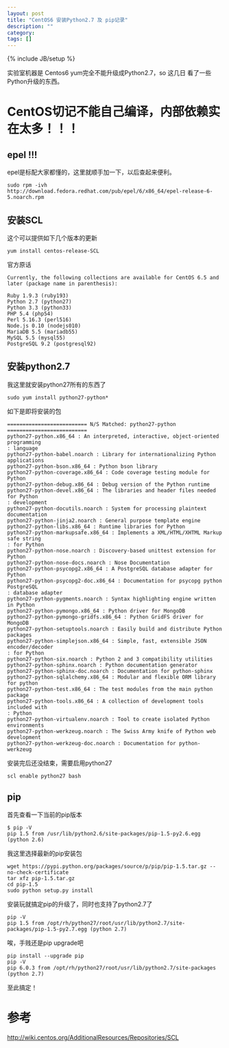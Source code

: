```yaml
---
layout: post
title: "CentOS6 安装Python2.7 及 pip记录"
description: ""
category:
tags: []
---
```

{% include JB/setup %}

实验室机器是 Centos6 yum完全不能升级成Python2.7，so 这几日
看了一些Python升级的东西。

# CentOS切记不能自己编译，内部依赖实在太多！！！

## epel !!!

epel是标配大家都懂的，这里就顺手加一下，以后查起来便利。

    sudo rpm -ivh http://download.fedora.redhat.com/pub/epel/6/x86_64/epel-release-6-5.noarch.rpm

## 安装SCL
这个可以提供如下几个版本的更新

    yum install centos-release-SCL

官方原话

`Currently, the following collections are available for CentOS 6.5 and later (package name in parenthesis):`


    Ruby 1.9.3 (ruby193)
    Python 2.7 (python27)
    Python 3.3 (python33)
    PHP 5.4 (php54)
    Perl 5.16.3 (perl516)
    Node.js 0.10 (nodejs010)
    MariaDB 5.5 (mariadb55)
    MySQL 5.5 (mysql55)
    PostgreSQL 9.2 (postgresql92)

## 安装python2.7
我这里就安装python27所有的东西了

    sudo yum install python27-python*

如下是即将安装的包

    ========================== N/S Matched: python27-python ==========================
    python27-python.x86_64 : An interpreted, interactive, object-oriented programming
    : language
    python27-python-babel.noarch : Library for internationalizing Python applications
    python27-python-bson.x86_64 : Python bson library
    python27-python-coverage.x86_64 : Code coverage testing module for Python
    python27-python-debug.x86_64 : Debug version of the Python runtime
    python27-python-devel.x86_64 : The libraries and header files needed for Python
    : development
    python27-python-docutils.noarch : System for processing plaintext documentation
    python27-python-jinja2.noarch : General purpose template engine
    python27-python-libs.x86_64 : Runtime libraries for Python
    python27-python-markupsafe.x86_64 : Implements a XML/HTML/XHTML Markup safe string
    : for Python
    python27-python-nose.noarch : Discovery-based unittest extension for Python
    python27-python-nose-docs.noarch : Nose Documentation
    python27-python-psycopg2.x86_64 : A PostgreSQL database adapter for Python
    python27-python-psycopg2-doc.x86_64 : Documentation for psycopg python PostgreSQL
    : database adapter
    python27-python-pygments.noarch : Syntax highlighting engine written in Python
    python27-python-pymongo.x86_64 : Python driver for MongoDB
    python27-python-pymongo-gridfs.x86_64 : Python GridFS driver for MongoDB
    python27-python-setuptools.noarch : Easily build and distribute Python packages
    python27-python-simplejson.x86_64 : Simple, fast, extensible JSON encoder/decoder
    : for Python
    python27-python-six.noarch : Python 2 and 3 compatibility utilities
    python27-python-sphinx.noarch : Python documentation generator
    python27-python-sphinx-doc.noarch : Documentation for python-sphinx
    python27-python-sqlalchemy.x86_64 : Modular and flexible ORM library for python
    python27-python-test.x86_64 : The test modules from the main python package
    python27-python-tools.x86_64 : A collection of development tools included with
    : Python
    python27-python-virtualenv.noarch : Tool to create isolated Python environments
    python27-python-werkzeug.noarch : The Swiss Army knife of Python web development
    python27-python-werkzeug-doc.noarch : Documentation for python-werkzeug

安装完后还没结束，需要启用python27

    scl enable python27 bash

## pip
首先查看一下当前的pip版本

    $ pip -V
    pip 1.5 from /usr/lib/python2.6/site-packages/pip-1.5-py2.6.egg (python 2.6)

我这里选择最新的pip安装包

    wget https://pypi.python.org/packages/source/p/pip/pip-1.5.tar.gz --no-check-certificate
    tar xfz pip-1.5.tar.gz
    cd pip-1.5
    sudo python setup.py install

安装玩就搞定pip的升级了，同时也支持了python2.7了

    pip -V
    pip 1.5 from /opt/rh/python27/root/usr/lib/python2.7/site-packages/pip-1.5-py2.7.egg (python 2.7)

唉，手贱还是pip upgrade吧

    pip install --upgrade pip
    pip -V
    pip 6.0.3 from /opt/rh/python27/root/usr/lib/python2.7/site-packages (python 2.7)

至此搞定！

# 参考

http://wiki.centos.org/AdditionalResources/Repositories/SCL
